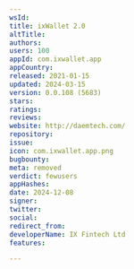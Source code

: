 ```yaml
---
wsId: 
title: ixWallet 2.0
altTitle: 
authors: 
users: 100
appId: com.ixwallet.app
appCountry: 
released: 2021-01-15
updated: 2024-03-15
version: 0.0.108 (5683)
stars: 
ratings: 
reviews: 
website: http://daemtech.com/
repository: 
issue: 
icon: com.ixwallet.app.png
bugbounty: 
meta: removed
verdict: fewusers
appHashes: 
date: 2024-12-08
signer: 
twitter: 
social: 
redirect_from: 
developerName: IX Fintech Ltd
features: 

---
```


